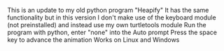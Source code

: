 This is an update to my old python program "Heapify"
It has the same functionality but in this version I don't make use of the keyboard module (not preinstalled) and instead use my own turtletools module
Run the program with python, enter "none" into the Auto prompt
Press the space key to advance the animation
Works on Linux and Windows
